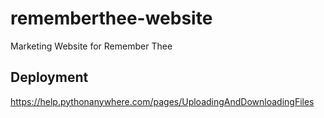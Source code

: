 # rememberthee-website
Marketing Website for Remember Thee

## Deployment
https://help.pythonanywhere.com/pages/UploadingAndDownloadingFiles
